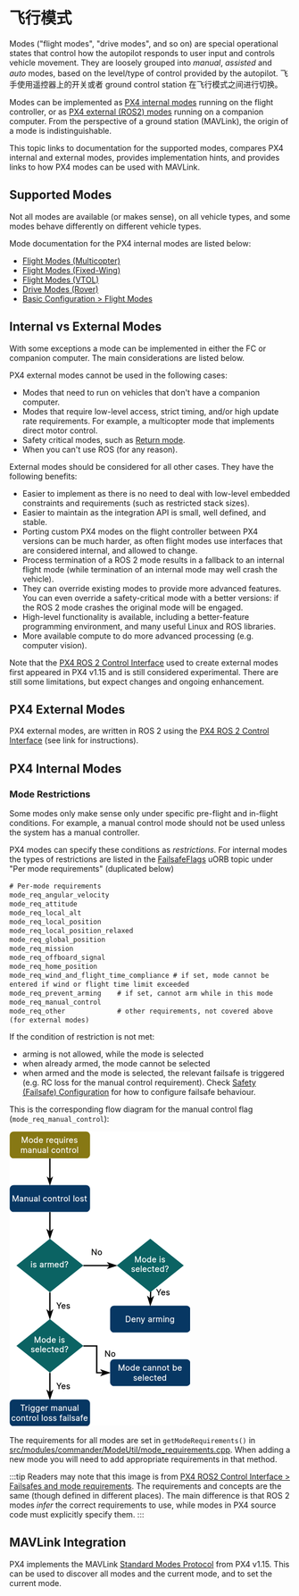 # 飞行模式

Modes ("flight modes", "drive modes", and so on) are special operational states that control how the autopilot responds to user input and controls vehicle movement.
They are loosely grouped into _manual_, _assisted_ and _auto_ modes, based on the level/type of control provided by the autopilot.
飞手使用遥控器上的开关或者 ground control station 在飞行模式之间进行切换。

Modes can be implemented as [PX4 internal modes](#px4-internal-modes) running on the flight controller, or as [PX4 external (ROS2) modes](#px4-external-modes) running on a companion computer.
From the perspective of a ground station (MAVLink), the origin of a mode is indistinguishable.

This topic links to documentation for the supported modes, compares PX4 internal and external modes, provides implementation hints, and provides links to how PX4 modes can be used with MAVLink.

## Supported Modes

Not all modes are available (or makes sense), on all vehicle types, and some modes behave differently on different vehicle types.

Mode documentation for the PX4 internal modes are listed below:

- [Flight Modes (Multicopter)](../flight_modes_mc/index.md)
- [Flight Modes (Fixed-Wing)](../flight_modes_fw/index.md)
- [Flight Modes (VTOL)](../flight_modes_vtol/index.md)
- [Drive Modes (Rover)](../flight_modes_rover/index.md)
- [Basic Configuration > Flight Modes](../config/flight_mode.md)

## Internal vs External Modes

With some exceptions a mode can be implemented in either the FC or companion computer.
The main considerations are listed below.

PX4 external modes cannot be used in the following cases:

- Modes that need to run on vehicles that don't have a companion computer.
- Modes that require low-level access, strict timing, and/or high update rate requirements.
  For example, a multicopter mode that implements direct motor control.
- Safety critical modes, such as [Return mode](../flight_modes_mc/return.md).
- When you can't use ROS (for any reason).

External modes should be considered for all other cases.
They have the following benefits:

- Easier to implement as there is no need to deal with low-level embedded constraints and requirements (such as restricted stack sizes).
- Easier to maintain as the integration API is small, well defined, and stable.
- Porting custom PX4 modes on the flight controller between PX4 versions can be much harder, as often flight modes use interfaces that are considered internal, and allowed to change.
- Process termination of a ROS 2 mode results in a fallback to an internal flight mode (while termination of an internal mode may well crash the vehicle).
- They can override existing modes to provide more advanced features.
  You can even override a safety-critical mode with a better versions: if the ROS 2 mode crashes the original mode will be engaged.
- High-level functionality is available, including a better-feature programming environment, and many useful Linux and ROS libraries.
- More available compute to do more advanced processing (e.g. computer vision).

Note that the [PX4 ROS 2 Control Interface](../ros2/px4_ros2_control_interface.md) used to create external modes first appeared in PX4 v1.15 and is still considered experimental.
There are still some limitations, but expect changes and ongoing enhancement.

## PX4 External Modes

PX4 external modes, are written in ROS 2 using the [PX4 ROS 2 Control Interface](../ros2/px4_ros2_control_interface.md) (see link for instructions).

## PX4 Internal Modes

<!--
The specific control behaviour of a mode at any time is determined by a [Flight Task](../concept/flight_tasks.md).
A mode might define one or more tasks that define variations of the mode behavior, for example whether inputs are treated as acceleration or velocity setpoints.

The task that is used is normally defined in a parameter, and selected in [src/modules/flight_mode_manager/FlightModeManager.cpp](https://github.com/PX4/PX4-Autopilot/blob/main/src/modules/flight_mode_manager/FlightModeManager.cpp#L266-L285)


Name the relevant modules in which code directly related to flight modes is defined.
Name any base classes that modes must/should derive from
Explain the core things you need to do to make a mode work
Very high level architecture
-->

### Mode Restrictions

Some modes only make sense only under specific pre-flight and in-flight conditions.
For example, a manual control mode should not be used unless the system has a manual controller.

PX4 modes can specify these conditions as _restrictions_.
For internal modes the types of restrictions are listed in the [FailsafeFlags](../msg_docs/FailsafeFlags.md) uORB topic under "Per mode requirements" (duplicated below)

```text
# Per-mode requirements
mode_req_angular_velocity
mode_req_attitude
mode_req_local_alt
mode_req_local_position
mode_req_local_position_relaxed
mode_req_global_position
mode_req_mission
mode_req_offboard_signal
mode_req_home_position
mode_req_wind_and_flight_time_compliance # if set, mode cannot be entered if wind or flight time limit exceeded
mode_req_prevent_arming    # if set, cannot arm while in this mode
mode_req_manual_control
mode_req_other             # other requirements, not covered above (for external modes)
```

If the condition of restriction is not met:

- arming is not allowed, while the mode is selected
- when already armed, the mode cannot be selected
- when armed and the mode is selected, the relevant failsafe is triggered (e.g. RC loss for the manual control requirement).
  Check [Safety (Failsafe) Configuration](../config/safety.md) for how to configure failsafe behaviour.

This is the corresponding flow diagram for the manual control flag (`mode_req_manual_control`):

![Mode requirements diagram](../../assets/middleware/ros2/px4_ros2_interface_lib/mode_requirements_diagram.png)

The requirements for all modes are set in `getModeRequirements()` in [src/modules/commander/ModeUtil/mode_requirements.cpp](https://github.com/PX4/PX4-Autopilot/blob/main/src/modules/commander/ModeUtil/mode_requirements.cpp#L46).
When adding a new mode you will need to add appropriate requirements in that method.

:::tip
Readers may note that this image is from [PX4 ROS2 Control Interface > Failsafes and mode requirements](../ros2/px4_ros2_control_interface.md#failsafes-and-mode-requirements).
The requirements and concepts are the same (though defined in different places).
The main difference is that ROS 2 modes _infer_ the correct requirements to use, while modes in PX4 source code must explicitly specify them.
:::

## MAVLink Integration

PX4 implements the MAVLink [Standard Modes Protocol](../mavlink/standard_modes.md) from PX4 v1.15.
This can be used to discover all modes and the current mode, and to set the current mode.
